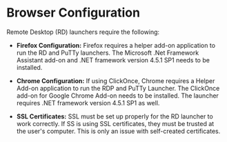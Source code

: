 [title]: # (Browser Configuration)
[tags]: # (XXX)
[priority]: # (20)

# Browser Configuration

Remote Desktop (RD) launchers require the following:

- **Firefox Configuration:** Firefox requires a helper add-on application to run the RD and PuTTy launchers. The Microsoft .Net Framework Assistant add-on and .NET framework version 4.5.1 SP1 needs to be installed.

- **Chrome Configuration:** If using ClickOnce, Chrome requires a Helper Add-on application to run the RDP and PuTTy Launcher. The ClickOnce add-on for Google Chrome Add-on needs to be installed. The launcher requires .NET framework version 4.5.1 SP1 as well.

- **SSL Certificates:** SSL must be set up properly for the RD launcher to work correctly. If SS is using SSL certificates, they must be trusted at the user's computer. This is only an issue with self-created certificates.
